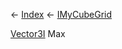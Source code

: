 ← [Index](Api-Index) ← [IMyCubeGrid](VRage.Game.ModAPI.Ingame.IMyCubeGrid)

[Vector3I](VRageMath.Vector3I) Max